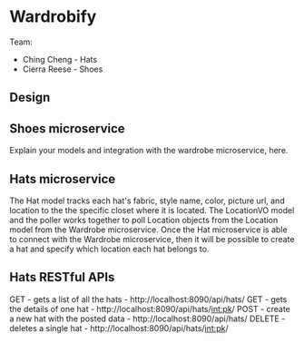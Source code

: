 # Wardrobify

Team:

* Ching Cheng - Hats
* Cierra Reese - Shoes

## Design

## Shoes microservice

Explain your models and integration with the wardrobe
microservice, here.

## Hats microservice

The Hat model tracks each hat's fabric, style name, color, picture url, and location to the the specific closet where it is located. The LocationVO model and the poller works together to poll Location objects from the Location model from the Wardrobe microservice. Once the Hat microservice is able to connect with the Wardrobe microservice, then it will be possible to create a hat and specify which location each hat belongs to.

## Hats RESTful APIs
GET - gets a list of all the hats - http://localhost:8090/api/hats/
GET - gets the details of one hat - http://localhost:8090/api/hats/<int:pk>/
POST - create a new hat with the posted data - http://localhost:8090/api/hats/
DELETE - deletes a single hat - http://localhost:8090/api/hats/<int:pk>/
